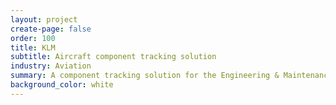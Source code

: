 ```yaml
---
layout: project
create-page: false
order: 100
title: KLM
subtitle: Aircraft component tracking solution
industry: Aviation
summary: A component tracking solution for the Engineering & Maintenance team to improve safety and better understand the lifecycle of each component.
background_color: white
---
```

